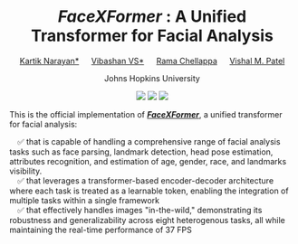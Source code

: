 <div align="center">

# _FaceXFormer_ : A Unified Transformer for Facial Analysis

[Kartik Narayan*](https://kartik-3004.github.io/portfolio/) &emsp; [Vibashan VS*](https://vibashan.github.io) &emsp; [Rama Chellappa](https://engineering.jhu.edu/faculty/rama-chellappa/) &emsp; [Vishal M. Patel](https://engineering.jhu.edu/faculty/vishal-patel/)  

Johns Hopkins University

<a href='https://kartik-3004.github.io/facexformer_web/'><img src='https://img.shields.io/badge/Project-Page-blue'></a>
<a href=''><img src='https://img.shields.io/badge/Paper-arXiv-red'></a>
<a href='https://huggingface.co/kartiknarayan/facexformer'><img src='https://img.shields.io/badge/%F0%9F%A4%97%20Hugging%20Face-Model-orange'></a>

</div>

This is the official implementation of **[_FaceXFormer_](https://kartik-3004.github.io/facexformer_web/)**, a unified transformer for facial analysis:

&emsp;✅ that is capable of handling a comprehensive range of facial analysis tasks such as face parsing, landmark detection, head pose estimation, attributes recognition, and estimation of age, gender, race, and landmarks visibility.<br>
&emsp;✅ that leverages a transformer-based encoder-decoder architecture where each task is treated as a learnable token, enabling the integration of multiple tasks within a single framework<br>
&emsp;✅ that effectively handles images "in-the-wild," demonstrating its robustness and generalizability across eight heterogenous tasks, all while maintaining the real-time performance of 37 FPS<br>
